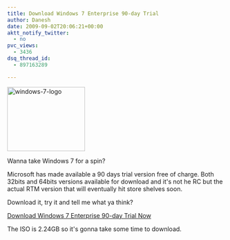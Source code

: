 ```yaml
---
title: Download Windows 7 Enterprise 90-day Trial
author: Danesh
date: 2009-09-02T20:06:21+00:00
aktt_notify_twitter:
  - no
pvc_views:
  - 3436
dsq_thread_id:
  - 897163289

---
```

[<img loading="lazy" class="alignnone size-full wp-image-1745" title="windows-7-logo" src="/wp-content/uploads/2009/09/windows-7-logo.jpg" alt="windows-7-logo" width="180" height="149" />][1]

Wanna take Windows 7 for a spin?

Microsoft has made available a 90 days trial version free of charge. Both 32bits and 64bits versions available for download and it's not he RC but the actual RTM version that will eventually hit store shelves soon.

Download it, try it and tell me what ya think?

[Download Windows 7 Enterprise 90-day Trial Now][2]

The ISO is 2.24GB so it's gonna take some time to download.

 [1]: /wp-content/uploads/2009/09/windows-7-logo.jpg
 [2]: http://technet.microsoft.com/en-us/evalcenter/cc442495.aspx?ITPID=sprblog
